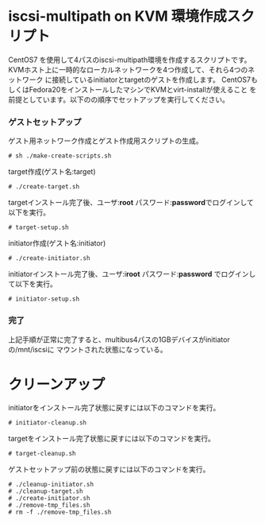 iscsi-multipath on KVM 環境作成スクリプト
=========================================

CentOS7 を使用して4パスのiscsi-multipath環境を作成するスクリプトです。
KVMホスト上に一時的なローカルネットワークを4つ作成して、それら4つのネットワーク
に接続しているinitiatorとtargetのゲストを作成します。
CentOS7もしくはFedora20をインストールしたマシンでKVMとvirt-installが使えること
を前提としています。以下のの順序でセットアップを実行してください。

### ゲストセットアップ ###
ゲスト用ネットワーク作成とゲスト作成用スクリプトの生成。

	# sh ./make-create-scripts.sh

target作成(ゲスト名:target)

	# ./create-target.sh

targetインストール完了後、ユーザ:**root** パスワード:**password**でログインして以下を実行。

	# target-setup.sh

initiator作成(ゲスト名:initiator)

	# ./create-initiator.sh

initiatorインストール完了後、ユーザ:i**root** パスワード:**password** でログインして以下を実行。

	# initiator-setup.sh

### 完了 ###
上記手順が正常に完了すると、multibus4パスの1GBデバイスがinitiatorの/mnt/iscsiに
マウントされた状態になっている。

クリーンアップ
==============
initiatorをインストール完了状態に戻すには以下のコマンドを実行。

	# initiator-cleanup.sh

targetをインストール完了状態に戻すには以下のコマンドを実行。

	# target-cleanup.sh

ゲストセットアップ前の状態に戻すには以下のコマンドを実行。

	# ./cleanup-initiator.sh
	# ./cleanup-target.sh
	# ./create-initiator.sh
	# ./remove-tmp_files.sh
	# rm -f ./remove-tmp_files.sh
